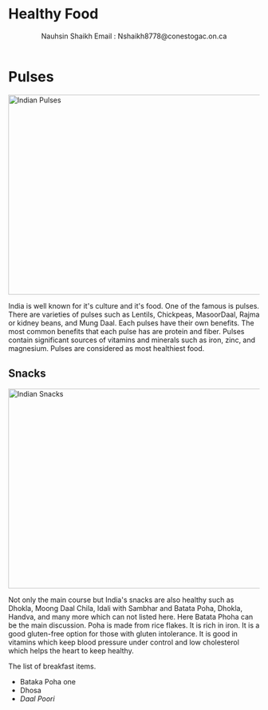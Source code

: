 # Healthy Food

<!DOCTYPE html>
<html>
<head>
<link href="styles/style.css" rel="stylesheet" />
  <header> Nauhsin Shaikh Email : Nshaikh8778@conestogac.on.ca</header>
<meta charset="UTF-8">

</head>
<body>
<h1>Pulses  </h1>
<img src="https://www.indianveggiedelight.com/wp-content/uploads/2023/03/indian-pulses-collage-featured.jpg" height="400" width="1000" alt="Indian Pulses">

<p>
India is well known for it's culture and it's food. One of the famous is pulses. There are varieties of pulses such as Lentils, Chickpeas, MasoorDaal, Rajma or kidney beans, and Mung Daal. Each pulses have their own benefits. The most common benefits that each pulse has are protein and fiber. Pulses contain significant sources of vitamins and minerals such as iron, zinc, and magnesium. Pulses are considered as most healthiest food.
</p>


<h2>Snacks</h2>
<img src="https://www.cookforindia.com/wp-content/uploads/2016/04/kanda-poha.jpg" height="400" width="1000" alt="Indian Snacks">
<p> 
Not only the main course but India's snacks are also healthy such as Dhokla, Moong Daal Chila, Idali with Sambhar and Batata Poha, Dhokla, Handva, and many more which can not listed here. Here Batata Phoha can be the main discussion. Poha is made from rice flakes. It is rich in iron. It is a good gluten-free option for those with gluten intolerance. It is good in vitamins which keep blood pressure under control and low cholesterol which helps the heart to keep healthy.  
</p>

<p>The list of breakfast items. </p>

<ul>
  <li> Bataka Poha <span>one</span></li>
  <li> Dhosa </li>
  <li> <em> Daal  Poori</em></li>
</ul>
</body>
</html>
